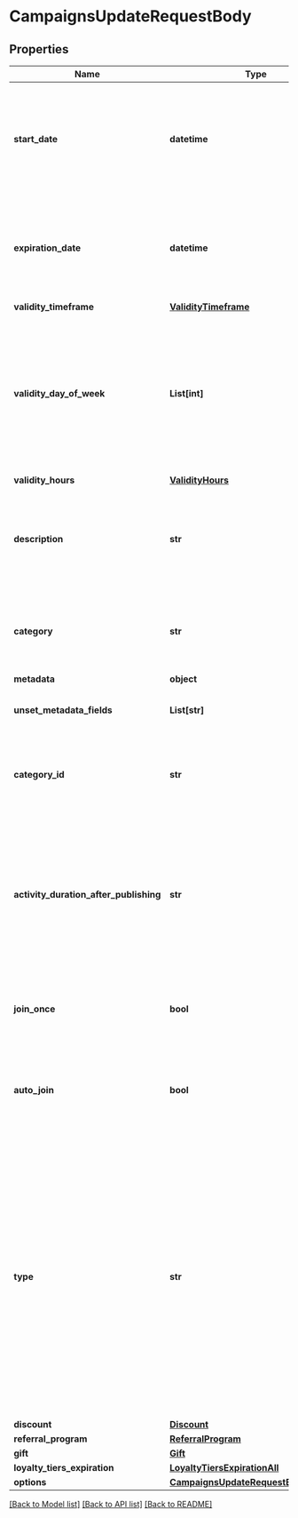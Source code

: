 # CampaignsUpdateRequestBody


## Properties

Name | Type | Description | Notes
------------ | ------------- | ------------- | -------------
**start_date** | **datetime** | Activation timestamp defines when the campaign starts to be active in ISO 8601 format. Campaign is *inactive before* this date.  | [optional] 
**expiration_date** | **datetime** | Expiration timestamp defines when the campaign expires in ISO 8601 format.  Campaign is *inactive after* this date. | [optional] 
**validity_timeframe** | [**ValidityTimeframe**](ValidityTimeframe.md) |  | [optional] 
**validity_day_of_week** | **List[int]** | Integer array corresponding to the particular days of the week in which the voucher is valid.  - &#x60;0&#x60; Sunday - &#x60;1&#x60; Monday - &#x60;2&#x60; Tuesday - &#x60;3&#x60; Wednesday - &#x60;4&#x60; Thursday - &#x60;5&#x60; Friday - &#x60;6&#x60; Saturday | [optional] 
**validity_hours** | [**ValidityHours**](ValidityHours.md) |  | [optional] 
**description** | **str** | An optional field to keep any extra textual information about the campaign such as a campaign description and details. | [optional] 
**category** | **str** | The category assigned to the campaign. Either pass this parameter OR the &#x60;category_id&#x60;. | [optional] 
**metadata** | **object** |  | [optional] 
**unset_metadata_fields** | **List[str]** | Determine which metadata should be removed from campaign. | [optional] 
**category_id** | **str** | Unique category ID that this campaign belongs to. Either pass this parameter OR the &#x60;category&#x60;. | [optional] 
**activity_duration_after_publishing** | **str** | Defines the amount of time the vouchers will be active after publishing. The value is shown in the ISO 8601 format. For example, a voucher with the value of P24D will be valid for a duration of 24 days. | [optional] 
**join_once** | **bool** | If this value is set to &#x60;true&#x60;, customers will be able to join the campaign only once. | [optional] 
**auto_join** | **bool** | Indicates whether customers will be able to auto-join a loyalty campaign if any earning rule is fulfilled. | [optional] 
**type** | **str** | Defines whether the campaign can be updated with new vouchers after campaign creation.      - &#x60;AUTO_UPDATE&#x60;: By choosing the auto update option you will create a campaign that can be enhanced by new vouchers after the time of creation (e.g. by publish vouchers method).     -  &#x60;STATIC&#x60;: vouchers need to be manually published. | [optional] 
**discount** | [**Discount**](Discount.md) |  | [optional] 
**referral_program** | [**ReferralProgram**](ReferralProgram.md) |  | [optional] 
**gift** | [**Gift**](Gift.md) |  | [optional] 
**loyalty_tiers_expiration** | [**LoyaltyTiersExpirationAll**](LoyaltyTiersExpirationAll.md) |  | [optional] 
**options** | [**CampaignsUpdateRequestBodyOptions**](CampaignsUpdateRequestBodyOptions.md) |  | [optional] 

[[Back to Model list]](../README.md#documentation-for-models) [[Back to API list]](../README.md#documentation-for-api-endpoints) [[Back to README]](../README.md)


